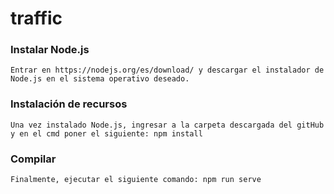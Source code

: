 # traffic

### Instalar Node.js
```
Entrar en https://nodejs.org/es/download/ y descargar el instalador de Node.js en el sistema operativo deseado. 
```

### Instalación de recursos
```
Una vez instalado Node.js, ingresar a la carpeta descargada del gitHub y en el cmd poner el siguiente: npm install
```

### Compilar
```
Finalmente, ejecutar el siguiente comando: npm run serve
```
